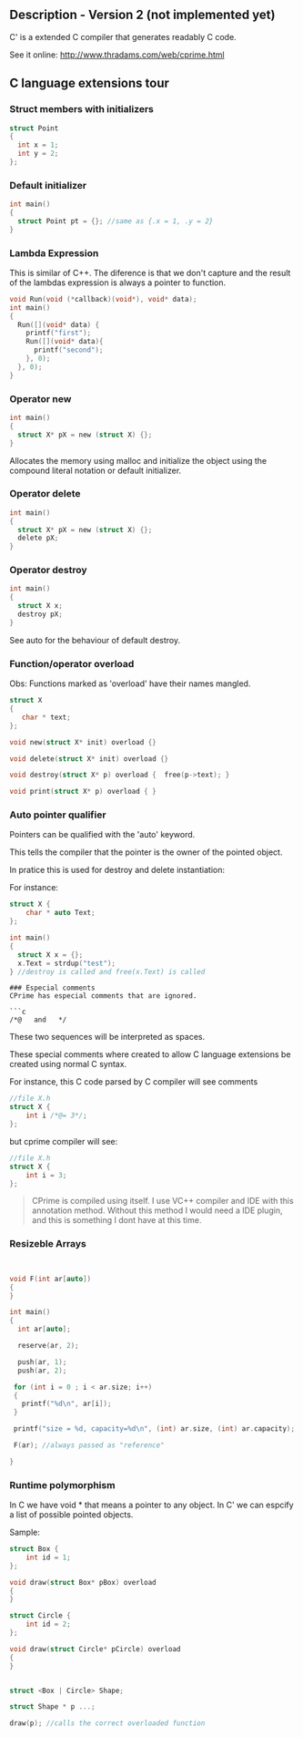 
## Description - Version 2 (not implemented yet)

C' is a extended C compiler that generates readably C code.

See it online:
http://www.thradams.com/web/cprime.html

## C language extensions tour

### Struct members with initializers

```c
struct Point
{
  int x = 1;
  int y = 2;
};
```

### Default initializer
```c
int main()
{
  struct Point pt = {}; //same as {.x = 1, .y = 2}
}
```

### Lambda Expression

This is similar of C++. The diference is that we don't capture and the result of the lambdas expression is always a pointer to function.

```c
void Run(void (*callback)(void*), void* data);
int main()
{  
  Run([](void* data) {
    printf("first");
    Run([](void* data){
      printf("second");
    }, 0);     
  }, 0);
}
```

### Operator new

```c
int main()
{
  struct X* pX = new (struct X) {};
}
```
Allocates the memory using malloc and initialize the object using the compound literal notation or default initializer.

### Operator delete

```c
int main()
{
  struct X* pX = new (struct X) {};
  delete pX;
}
```

### Operator destroy

```c
int main()
{
  struct X x;
  destroy pX;
}
```
See auto for the behaviour of default destroy.

### Function/operator overload

Obs: Functions marked as 'overload' have their names mangled.

```c
struct X
{
   char * text;
};

void new(struct X* init) overload {}

void delete(struct X* init) overload {}

void destroy(struct X* p) overload {  free(p->text); }

void print(struct X* p) overload { }

```


### Auto pointer qualifier

Pointers can be qualified with the 'auto' keyword.

This tells the compiler that the pointer is the owner of the pointed object.

In pratice this is used for destroy and delete instantiation:

For instance:

```c
struct X {
    char * auto Text;
};

int main()
{  
  struct X x = {};
  x.Text = strdup("test"); 
} //destroy is called and free(x.Text) is called
```

```
### Especial comments
CPrime has especial comments that are ignored.

```c
/*@   and   */
```
These two sequences will be interpreted as spaces.

These special comments where created to allow C language extensions be created using normal C syntax.

For instance, this C code parsed by C compiler will see comments

```c
//file X.h
struct X {
    int i /*@= 3*/;
};
```
but cprime compiler will see:

```c
//file X.h
struct X {
    int i = 3;
};

```
>
> CPrime is compiled using itself. I use VC++ compiler and IDE with this annotation method.
> Without this method I would need a IDE plugin, and this is something I dont have at this time.
>
### Resizeble Arrays

```c


void F(int ar[auto])
{
}

int main()
{
  int ar[auto];

  reserve(ar, 2);

  push(ar, 1);
  push(ar, 2);

 for (int i = 0 ; i < ar.size; i++)
 {
   printf("%d\n", ar[i]);
 }

 printf("size = %d, capacity=%d\n", (int) ar.size, (int) ar.capacity);

 F(ar); //always passed as "reference"

}
```


### Runtime polymorphism

In C we have void * that means a pointer to any object.
In C' we can espcify a list of possible pointed objects.

Sample:

```c
struct Box {
    int id = 1;
};

void draw(struct Box* pBox) overload
{
}

struct Circle {
    int id = 2;
};

void draw(struct Circle* pCircle) overload
{
}


struct <Box | Circle> Shape;

struct Shape * p ...;

draw(p); //calls the correct overloaded function

```
